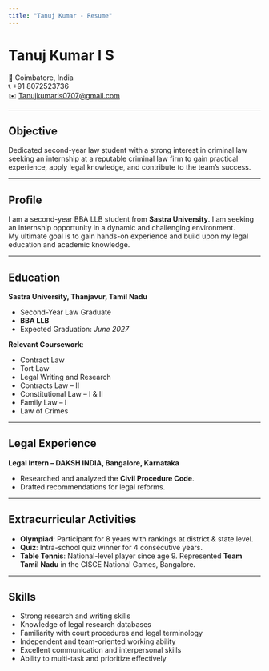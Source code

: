 ```yaml
---
title: "Tanuj Kumar - Resume"
---
```


# Tanuj Kumar I S  
📍 Coimbatore, India  
📞 +91 8072523736  
✉️ [Tanujkumaris0707@gmail.com](mailto:Tanujkumaris0707@gmail.com)

---

## Objective
Dedicated second-year law student with a strong interest in criminal law seeking an internship at a reputable criminal law firm to gain practical experience, apply legal knowledge, and contribute to the team’s success.

---

## Profile
I am a second-year BBA LLB student from **Sastra University**. I am seeking an internship opportunity in a dynamic and challenging environment.  
My ultimate goal is to gain hands-on experience and build upon my legal education and academic knowledge.

---

## Education
**Sastra University, Thanjavur, Tamil Nadu**  
- Second-Year Law Graduate  
- **BBA LLB**  
- Expected Graduation: *June 2027*  

**Relevant Coursework**:  
- Contract Law  
- Tort Law  
- Legal Writing and Research  
- Contracts Law – II  
- Constitutional Law – I & II  
- Family Law – I  
- Law of Crimes  

---

## Legal Experience
**Legal Intern – DAKSH INDIA, Bangalore, Karnataka**  
- Researched and analyzed the **Civil Procedure Code**.  
- Drafted recommendations for legal reforms.  

---

## Extracurricular Activities
- **Olympiad**: Participant for 8 years with rankings at district & state level.  
- **Quiz**: Intra-school quiz winner for 4 consecutive years.  
- **Table Tennis**: National-level player since age 9. Represented **Team Tamil Nadu** in the CISCE National Games, Bangalore.  

---

## Skills
- Strong research and writing skills  
- Knowledge of legal research databases  
- Familiarity with court procedures and legal terminology  
- Independent and team-oriented working ability  
- Excellent communication and interpersonal skills  
- Ability to multi-task and prioritize effectively  
